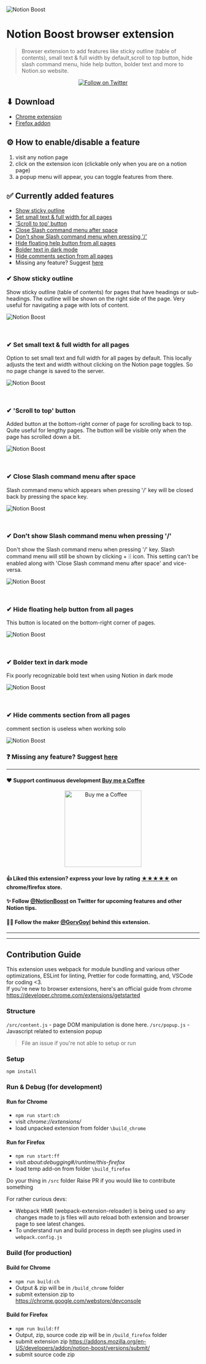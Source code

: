 ![Notion Boost](./src/images/readme/header.jpg)

# Notion Boost browser extension

> Browser extension to add features like sticky outline (table of contents), small text & full width by default,scroll to top button, hide slash command menu, hide help button, bolder text and more to Notion.so website.

<p align="center">
  <a href="https://twitter.com/intent/follow?user_id=325435736">
  <img src="https://img.shields.io/badge/@GorvGoyl-1da1f2?style=for-the-badge&labelColor=1da1f2&color=1da1f2&logo=twitter&logoColor=white&label=Follow" alt="Follow on Twitter"/>
  </a>
</p>

## ⬇ Download

- [Chrome extension](https://chrome.google.com/webstore/detail/notion-boost/eciepnnimnjaojlkcpdpcgbfkpcagahd)
- [Firefox addon](https://addons.mozilla.org/en-US/firefox/addon/notion-boost/)

## ⚙ How to enable/disable a feature

1. visit any notion page
2. click on the extension icon (clickable only when you are on a notion page)
3. a popup menu will appear, you can toggle features from there.

## ✅ Currently added features

- [Show sticky outline](#-show-sticky-outline)
- [Set small text & full width for all pages](#-set-small-text--full-width-for-all-pages)
- ['Scroll to top' button](#-scroll-to-top-button)
- [Close Slash command menu after space](#-close-slash-command-menu-after-space)
- [Don't show Slash command menu when pressing '/'](#-dont-show-slash-command-menu-when-pressing-)
- [Hide floating help button from all pages](#-hide-floating-help-button-from-all-pages)
- [Bolder text in dark mode](#-bolder-text-in-dark-mode)
- [Hide comments section from all pages](#-hide-comments-section-from-all-pages)
- Missing any feature? Suggest [here](https://github.com/GorvGoyl/Notion-Boost-browser-extension/issues/new)

### ✔ Show sticky outline

Show sticky outline (table of contents) for pages that have headings or sub-headings. The outline will be shown on the right side of the page. Very useful for navigating a page with lots of content.

![Notion Boost](./src/images/readme/outline.gif)

<br />

### ✔ Set small text & full width for all pages

Option to set small text and full width for all pages by default. This locally adjusts the text and width without clicking on the Notion page toggles. So no page change is saved to the server.

![Notion Boost](./src/images/readme/fullwidth.gif)

<br />

### ✔ 'Scroll to top' button

Added button at the bottom-right corner of page for scrolling back to top. Quite useful for lengthy pages. The button will be visible only when the page has scrolled down a bit.

![Notion Boost](./src/images/readme/scrollbtn.gif)

<br />

### ✔ Close Slash command menu after space

Slash command menu which appears when pressing '/' key will be closed back by pressing the space key.

![Notion Boost](./src/images/readme/hideslash.gif)

<br />

### ✔ Don't show Slash command menu when pressing '/'

Don't show the Slash command menu when pressing '/' key. Slash command menu will still be shown by clicking + ⁝⁝ icon. This setting can't be enabled along with 'Close Slash command menu after space' and vice-versa.

![Notion Boost](./src/images/readme/disableslashmenu.gif)

<br />

### ✔ Hide floating help button from all pages

This button is located on the bottom-right corner of pages.

![Notion Boost](./src/images/readme/helpbtn.gif)

<br />

### ✔ Bolder text in dark mode

Fix poorly recognizable bold text when using Notion in dark mode

![Notion Boost](./src/images/readme/boldertext.gif)

<br />

### ✔ Hide comments section from all pages

comment section is useless when working solo

![Notion Boost](./src/images/readme/commenthide.gif)

### ❓ Missing any feature? Suggest [here](https://github.com/GorvGoyl/Notion-Boost-browser-extension/issues/new)

---

#### ❤ Support continuous development [Buy me a Coffee](https://ko-fi.com/gorvgoyl)

<p align="center">
  <a href="https://ko-fi.com/gorvgoyl">
  <img src="./src/images/readme/bmc.png" width="200" alt="Buy me a Coffee"/>
  </a>
</p>

#### 👍 Liked this extension? express your love by rating [★★★★★](https://chrome.google.com/webstore/detail/notion-boost/eciepnnimnjaojlkcpdpcgbfkpcagahd) on chrome/firefox store.

#### ✨ Follow [@NotionBoost](https://twitter.com/intent/follow?user_id=1312809481240154112) on Twitter for upcoming features and other Notion tips.

#### 👨‍💻 Follow the maker [@GorvGoyl](https://twitter.com/intent/follow?user_id=325435736) behind this extension.

---

---

## Contribution Guide

This extension uses webpack for module bundling and various other optimizations, ESLint for linting, Prettier for code formatting, and, VSCode for coding <3.  
If you're new to browser extensions, here's an official guide from chrome https://developer.chrome.com/extensions/getstarted

### Structure

`/src/content.js` - page DOM manipulation is done here.
`/src/popup.js` - Javascript related to extension popup

> File an issue if you're not able to setup or run

### Setup

`npm install`

### Run & Debug (for development)

#### Run for Chrome

- `npm run start:ch`
- visit _chrome://extensions/_
- load unpacked extension from folder `\build_chrome`

#### Run for Firefox

- `npm run start:ff`
- visit _about:debugging#/runtime/this-firefox_
- load temp add-on from folder `\build_firefox`

Do your thing in `/src` folder
Raise PR if you would like to contribute something

For rather curious devs:

- Webpack HMR (webpack-extension-reloader) is being used so any changes made to js files will auto reload both extension and browser page to see latest changes.
- To understand run and build process in depth see plugins used in `webpack.config.js`

### Build (for production)

#### Build for Chrome

- `npm run build:ch`
- Output & zip will be in `/build_chrome` folder
- submit extension zip to https://chrome.google.com/webstore/devconsole

#### Build for Firefox

- `npm run build:ff`
- Output, zip, source code zip will be in `/build_firefox` folder
- submit extension zip https://addons.mozilla.org/en-US/developers/addon/notion-boost/versions/submit/
- submit source code zip
